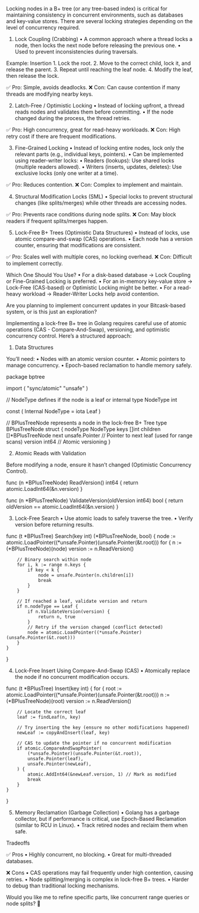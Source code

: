 Locking nodes in a B+ tree (or any tree-based index) is critical for maintaining consistency in concurrent environments, such as databases and key-value stores. There are several locking strategies depending on the level of concurrency required.

1. Lock Coupling (Crabbing)
	•	A common approach where a thread locks a node, then locks the next node before releasing the previous one.
	•	Used to prevent inconsistencies during traversals.

Example: Insertion
	1.	Lock the root.
	2.	Move to the correct child, lock it, and release the parent.
	3.	Repeat until reaching the leaf node.
	4.	Modify the leaf, then release the lock.

✅ Pro: Simple, avoids deadlocks.
❌ Con: Can cause contention if many threads are modifying nearby keys.

2. Latch-Free / Optimistic Locking
	•	Instead of locking upfront, a thread reads nodes and validates them before committing.
	•	If the node changed during the process, the thread retries.

✅ Pro: High concurrency, great for read-heavy workloads.
❌ Con: High retry cost if there are frequent modifications.

3. Fine-Grained Locking
	•	Instead of locking entire nodes, lock only the relevant parts (e.g., individual keys, pointers).
	•	Can be implemented using reader-writer locks:
	•	Readers (lookups): Use shared locks (multiple readers allowed).
	•	Writers (inserts, updates, deletes): Use exclusive locks (only one writer at a time).

✅ Pro: Reduces contention.
❌ Con: Complex to implement and maintain.

4. Structural Modification Locks (SML)
	•	Special locks to prevent structural changes (like splits/merges) while other threads are accessing nodes.

✅ Pro: Prevents race conditions during node splits.
❌ Con: May block readers if frequent splits/merges happen.

5. Lock-Free B+ Trees (Optimistic Data Structures)
	•	Instead of locks, use atomic compare-and-swap (CAS) operations.
	•	Each node has a version counter, ensuring that modifications are consistent.

✅ Pro: Scales well with multiple cores, no locking overhead.
❌ Con: Difficult to implement correctly.

Which One Should You Use?
	•	For a disk-based database → Lock Coupling or Fine-Grained Locking is preferred.
	•	For an in-memory key-value store → Lock-Free (CAS-based) or Optimistic Locking might be better.
	•	For a read-heavy workload → Reader-Writer Locks help avoid contention.

Are you planning to implement concurrent updates in your Bitcask-based system, or is this just an exploration?





Implementing a lock-free B+ tree in Golang requires careful use of atomic operations (CAS - Compare-And-Swap), versioning, and optimistic concurrency control. Here’s a structured approach:

1. Data Structures

You’ll need:
	•	Nodes with an atomic version counter.
	•	Atomic pointers to manage concurrency.
	•	Epoch-based reclamation to handle memory safely.

package bptree

import (
	"sync/atomic"
	"unsafe"
)

// NodeType defines if the node is a leaf or internal
type NodeType int

const (
	Internal NodeType = iota
	Leaf
)

// BPlusTreeNode represents a node in the lock-free B+ Tree
type BPlusTreeNode struct {
	nodeType NodeType
	keys     []int
	children []*BPlusTreeNode
	next     unsafe.Pointer // Pointer to next leaf (used for range scans)
	version  int64          // Atomic versioning
}

2. Atomic Reads with Validation

Before modifying a node, ensure it hasn’t changed (Optimistic Concurrency Control).

func (n *BPlusTreeNode) ReadVersion() int64 {
	return atomic.LoadInt64(&n.version)
}

func (n *BPlusTreeNode) ValidateVersion(oldVersion int64) bool {
	return oldVersion == atomic.LoadInt64(&n.version)
}

3. Lock-Free Search
	•	Use atomic loads to safely traverse the tree.
	•	Verify version before returning results.

func (t *BPlusTree) Search(key int) (*BPlusTreeNode, bool) {
	node := atomic.LoadPointer((*unsafe.Pointer)(unsafe.Pointer(&t.root)))
	for {
		n := (*BPlusTreeNode)(node)
		version := n.ReadVersion()
		
		// Binary search within node
		for i, k := range n.keys {
			if key < k {
				node = unsafe.Pointer(n.children[i])
				break
			}
		}

		// If reached a leaf, validate version and return
		if n.nodeType == Leaf {
			if n.ValidateVersion(version) {
				return n, true
			}
			// Retry if the version changed (conflict detected)
			node = atomic.LoadPointer((*unsafe.Pointer)(unsafe.Pointer(&t.root)))
		}
	}
}

4. Lock-Free Insert Using Compare-And-Swap (CAS)
	•	Atomically replace the node if no concurrent modification occurs.

func (t *BPlusTree) Insert(key int) {
	for {
		root := atomic.LoadPointer((*unsafe.Pointer)(unsafe.Pointer(&t.root)))
		n := (*BPlusTreeNode)(root)
		version := n.ReadVersion()

		// Locate the correct leaf
		leaf := findLeaf(n, key)

		// Try inserting the key (ensure no other modifications happened)
		newLeaf := copyAndInsert(leaf, key)

		// CAS to update the pointer if no concurrent modification
		if atomic.CompareAndSwapPointer(
			(*unsafe.Pointer)(unsafe.Pointer(&t.root)),
			unsafe.Pointer(leaf),
			unsafe.Pointer(newLeaf),
		) {
			atomic.AddInt64(&newLeaf.version, 1) // Mark as modified
			break
		}
	}
}

5. Memory Reclamation (Garbage Collection)
	•	Golang has a garbage collector, but if performance is critical, use Epoch-Based Reclamation (similar to RCU in Linux).
	•	Track retired nodes and reclaim them when safe.

Tradeoffs

✅ Pros
	•	Highly concurrent, no blocking.
	•	Great for multi-threaded databases.

❌ Cons
	•	CAS operations may fail frequently under high contention, causing retries.
	•	Node splitting/merging is complex in lock-free B+ trees.
	•	Harder to debug than traditional locking mechanisms.

Would you like me to refine specific parts, like concurrent range queries or node splits? 🚀
